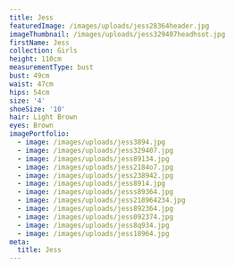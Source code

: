 ```yaml
---
title: Jess
featuredImage: /images/uploads/jess28364header.jpg
imageThumbnail: /images/uploads/jess329407headhsot.jpg
firstName: Jess
collection: Girls
height: 110cm
measurementType: bust
bust: 49cm
waist: 47cm
hips: 54cm
size: '4'
shoeSize: '10'
hair: Light Brown
eyes: Brown
imagePortfolio:
  - image: /images/uploads/jess3894.jpg
  - image: /images/uploads/jess329407.jpg
  - image: /images/uploads/jess89134.jpg
  - image: /images/uploads/jess2184o7.jpg
  - image: /images/uploads/jess238942.jpg
  - image: /images/uploads/jess8914.jpg
  - image: /images/uploads/jesss89364.jpg
  - image: /images/uploads/jess218964234.jpg
  - image: /images/uploads/jess892364.jpg
  - image: /images/uploads/jess092374.jpg
  - image: /images/uploads/jess8q934.jpg
  - image: /images/uploads/jess18964.jpg
meta:
  title: Jess
---
```


